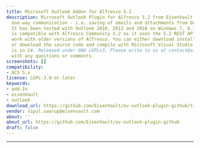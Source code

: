 ```yaml
---
title: Microsoft Outlook Addon for Alfresco 5.2
description: Microsoft Outlook Plugin for Alfresco 5.2 from EisenVault. This allows
  one-way communication - i.e. saving of emails and attachments from Outlook to Alfresco.
  It has been tested with Outlook 2010, 2013 and 2016 on Windows 7, 8.1 and 10. It
  is compatible with Alfresco Community 5.2 as it uses the 5.2 REST APIs. It doesn't
  work with older versions of Alfresco. You can either download installer binaries,
  or download the source code and compile with Microsoft Visual Studio 2015. Code
  is in C#. Released under GNU LGPLv3. Please write to us at contact@eisenvault.com
  with any questions or comments.
screenshots: []
compatibility:
- ACS 5.x
license: LGPL-3.0-or-later
keywords:
- add-In
- eisenVault
- outlook
download_url: https://github.com/EisenVault/ev-outlook-plugin-github/tree/master/Installer-Binaries
vendor: vipul.swarup@eisenvault.com
about: ''
about_url: https://github.com/EisenVault/ev-outlook-plugin-github
draft: false
---
```

---
